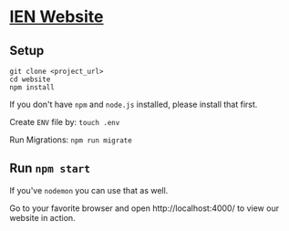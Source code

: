 # [IEN Website](https://ien.io)

## Setup

```
git clone <project_url>
cd website
npm install
```

If you don't have `npm` and `node.js` installed, please install that first.

Create `ENV` file by: `touch .env`

Run Migrations: `npm run migrate`

## Run `npm start`

If you've `nodemon` you can use that as well.

Go to your favorite browser and open http://localhost:4000/ to view our website in action.
